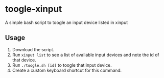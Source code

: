 # toogle-xinput
A simple bash script to toogle an input device listed in xinput

## Usage
1. Download the script.
2. Run `xinput list` to see a list of available input devices and note the id of that device.
3. Run `./toogle.sh [id]` to toogle that input device.
4. Create a custom keyboard shortcut for this command.